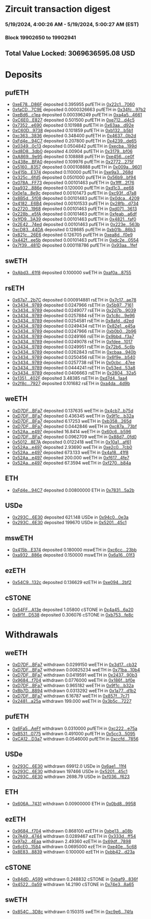 # Zircuit transaction digest
### 5/19/2024, 4:00:26 AM - 5/19/2024, 5:00:27 AM (EST)
### Block 19902650 to 19902941

## Total Value Locked: 3069636595.08 USD

# Deposits
## pufETH
- [0xeE78...D86F](https://etherscan.io/address/0xeE785de7170d06841Ace1FDE48C3781934BBD86F) deposited 0.395955 pufETH in [0x22c1...7060](https://etherscan.io/tx/0xeE785de7170d06841Ace1FDE48C3781934BBD86F)
- [0xfaCD...7C9E](https://etherscan.io/address/0xfaCD94DC1202E537084Da6eaDfEdEf7059ae7C9E) deposited 0.0000326663 pufETH in [0x34fc...97b2](https://etherscan.io/tx/0xfaCD94DC1202E537084Da6eaDfEdEf7059ae7C9E)
- [0xeBd6...c1ea](https://etherscan.io/address/0xeBd6993d4729aDD3aF90a6C7f8212c4E1022c1ea) deposited 0.000396249 pufETH in [0xa4a5...4661](https://etherscan.io/tx/0xeBd6993d4729aDD3aF90a6C7f8212c4E1022c1ea)
- [0xC6E0...E827](https://etherscan.io/address/0xC6E05fE64E15948E775344D33Fa29048D95bE827) deposited 0.501500 pufETH in [0xe712...d4c5](https://etherscan.io/tx/0xC6E05fE64E15948E775344D33Fa29048D95bE827)
- [0x7352...e690](https://etherscan.io/address/0x7352f759B87A2ddcC7FF393Dd978B6f38e52e690) deposited 0.101988 pufETH in [0x63aa...d92e](https://etherscan.io/tx/0x7352f759B87A2ddcC7FF393Dd978B6f38e52e690)
- [0xC60D...9738](https://etherscan.io/address/0xC60D155B6f80D91a01CDFEbe3555662692359738) deposited 0.101859 pufETH in [0xb132...b5b1](https://etherscan.io/tx/0xC60D155B6f80D91a01CDFEbe3555662692359738)
- [0xc363...3836](https://etherscan.io/address/0xc363C5e9210Cbc5A6F7bc020095A12dB31d83836) deposited 0.348400 pufETH in [0x4637...0b2d](https://etherscan.io/tx/0xc363C5e9210Cbc5A6F7bc020095A12dB31d83836)
- [0xFd4e...94C7](https://etherscan.io/address/0xFd4e7c58E977E84B8b78cD26790dBD03B8E394C7) deposited 0.207800 pufETH in [0x4239...de65](https://etherscan.io/tx/0xFd4e7c58E977E84B8b78cD26790dBD03B8E394C7)
- [0x0349...0c13](https://etherscan.io/address/0x034956Ae53E82fd8F9e99ae7EF68be451bf90c13) deposited 0.0504842 pufETH in [0xecba...199d](https://etherscan.io/tx/0x034956Ae53E82fd8F9e99ae7EF68be451bf90c13)
- [0xd8D8...3db0](https://etherscan.io/address/0xd8D8b5769d7e305B47Ac5Eb0E9A22c99315C3db0) deposited 4.00904 pufETH in [0x3179...bf06](https://etherscan.io/tx/0xd8D8b5769d7e305B47Ac5Eb0E9A22c99315C3db0)
- [0xA869...9e95](https://etherscan.io/address/0xA8697388f1c864dFAC2eC942053fbdB5C0819e95) deposited 0.108888 pufETH in [0xe456...ce0f](https://etherscan.io/tx/0xA8697388f1c864dFAC2eC942053fbdB5C0819e95)
- [0x438e...BFA0](https://etherscan.io/address/0x438ef5396037007c5eF6e823524162a869D8BFA0) deposited 0.109976 pufETH in [0x2772...275f](https://etherscan.io/tx/0x438ef5396037007c5eF6e823524162a869D8BFA0)
- [0x5160...8357](https://etherscan.io/address/0x51605fefb1Ee86B5242b6D00A37fB04a90DD8357) deposited 0.000108888 pufETH in [0x009a...9601](https://etherscan.io/tx/0x51605fefb1Ee86B5242b6D00A37fB04a90DD8357)
- [0x415b...E374](https://etherscan.io/address/0x415b96c3ac7EEfcFe1c50CdE9f903d31Fa3AE374) deposited 0.110000 pufETH in [0xe9a3...268d](https://etherscan.io/tx/0x415b96c3ac7EEfcFe1c50CdE9f903d31Fa3AE374)
- [0x325c...6fd5](https://etherscan.io/address/0x325c247f3A05A8d9d652aC4AE0D4299DE0d86fd5) deposited 0.0501000 pufETH in [0x56b9...bf94](https://etherscan.io/tx/0x325c247f3A05A8d9d652aC4AE0D4299DE0d86fd5)
- [0x078A...FF73](https://etherscan.io/address/0x078A0B6D78D6Fa119655Fe6a1b7c02Fc9dC7FF73) deposited 0.00101463 pufETH in [0x1fff...2f76](https://etherscan.io/tx/0x078A0B6D78D6Fa119655Fe6a1b7c02Fc9dC7FF73)
- [0xa932...886e](https://etherscan.io/address/0xa932D7340183BAe6952eE0EEfeffb3cCc8c0886e) deposited 0.120000 pufETH in [0xd1c3...ee68](https://etherscan.io/tx/0xa932D7340183BAe6952eE0EEfeffb3cCc8c0886e)
- [0x0e1a...8e9c](https://etherscan.io/address/0x0e1ad80810F133B6608dF93De34060044cE88e9c) deposited 0.00101473 pufETH in [0xc93f...d7a8](https://etherscan.io/tx/0x0e1ad80810F133B6608dF93De34060044cE88e9c)
- [0x8B5d...5f08](https://etherscan.io/address/0x8B5d6DD501d5899DE869eB875b04DC76e7FD5f08) deposited 0.00101483 pufETH in [0x0dca...4209](https://etherscan.io/tx/0x8B5d6DD501d5899DE869eB875b04DC76e7FD5f08)
- [0x4182...E6B4](https://etherscan.io/address/0x4182035e9ad2546D1F5960AEC93C2c852227E6B4) deposited 0.00101533 pufETH in [0x28fb...d734](https://etherscan.io/tx/0x4182035e9ad2546D1F5960AEC93C2c852227E6B4)
- [0x2720...1968](https://etherscan.io/address/0x272034Ff890C1cdD59606aFC50798459694e1968) deposited 0.00101463 pufETH in [0xd071...3613](https://etherscan.io/tx/0x272034Ff890C1cdD59606aFC50798459694e1968)
- [0x228b...e5fA](https://etherscan.io/address/0x228b1E6E41189F3a66A8E4e088D3bbA9AB5de5fA) deposited 0.00101463 pufETH in [0xfeab...a6df](https://etherscan.io/tx/0x228b1E6E41189F3a66A8E4e088D3bbA9AB5de5fA)
- [0x1fD9...3A39](https://etherscan.io/address/0x1fD9053c40351E83AEd0D7B1FD7ef3d5CCF13A39) deposited 0.00101463 pufETH in [0x4821...faf0](https://etherscan.io/tx/0x1fD9053c40351E83AEd0D7B1FD7ef3d5CCF13A39)
- [0x2E42...74ed](https://etherscan.io/address/0x2E424C44266713c829b76f34171660B98E8f74ed) deposited 0.00101463 pufETH in [0x223e...563b](https://etherscan.io/tx/0x2E424C44266713c829b76f34171660B98E8f74ed)
- [0xcD83...44DA](https://etherscan.io/address/0xcD8357F4BaEb7ABC37F3f6a9C5D87Dc0395044DA) deposited 0.128685 pufETH in [0xb01b...86b3](https://etherscan.io/tx/0xcD8357F4BaEb7ABC37F3f6a9C5D87Dc0395044DA)
- [0x821c...26E6](https://etherscan.io/address/0x821c10Ac9A29D667bb3e64325a4496b562e626E6) deposited 0.126705 pufETH in [0xea8d...f0e9](https://etherscan.io/tx/0x821c10Ac9A29D667bb3e64325a4496b562e626E6)
- [0x442f...ee5b](https://etherscan.io/address/0x442f7980DbF32CaE7C8E5bF11Af0F252F5bBee5b) deposited 0.00101463 pufETH in [0xdc2e...0554](https://etherscan.io/tx/0x442f7980DbF32CaE7C8E5bF11Af0F252F5bBee5b)
- [0x7f39...481D](https://etherscan.io/address/0x7f398b29B8A85e43381fE1Fd8E9B89778CBF481D) deposited 0.000118786 pufETH in [0x93aa...1fef](https://etherscan.io/tx/0x7f398b29B8A85e43381fE1Fd8E9B89778CBF481D)
## swETH
- [0xAbd3...61f8](https://etherscan.io/address/0xAbd3C7408d5A30C2d04f51C564b0879f09E561f8) deposited 0.100000 swETH in [0xaf0a...8755](https://etherscan.io/tx/0xAbd3C7408d5A30C2d04f51C564b0879f09E561f8)
## rsETH
- [0x67a7...2b7C](https://etherscan.io/address/0x67a753ba87A78ab82d7487b6564c537d14332b7C) deposited 0.000914881 rsETH in [0x7c17...ae78](https://etherscan.io/tx/0x67a753ba87A78ab82d7487b6564c537d14332b7C)
- [0x3434...9789](https://etherscan.io/address/0x34349c5569e7B846c3558961552D2202760A9789) deposited 0.0247966 rsETH in [0x5b97...7161](https://etherscan.io/tx/0x34349c5569e7B846c3558961552D2202760A9789)
- [0x3434...9789](https://etherscan.io/address/0x34349c5569e7B846c3558961552D2202760A9789) deposited 0.0249077 rsETH in [0x2d7b...9039](https://etherscan.io/tx/0x34349c5569e7B846c3558961552D2202760A9789)
- [0x3434...9789](https://etherscan.io/address/0x34349c5569e7B846c3558961552D2202760A9789) deposited 0.0257884 rsETH in [0x1c8c...9e96](https://etherscan.io/tx/0x34349c5569e7B846c3558961552D2202760A9789)
- [0x3434...9789](https://etherscan.io/address/0x34349c5569e7B846c3558961552D2202760A9789) deposited 0.0254581 rsETH in [0x8afd...d2ed](https://etherscan.io/tx/0x34349c5569e7B846c3558961552D2202760A9789)
- [0x3434...9789](https://etherscan.io/address/0x34349c5569e7B846c3558961552D2202760A9789) deposited 0.0249434 rsETH in [0x82e1...e45a](https://etherscan.io/tx/0x34349c5569e7B846c3558961552D2202760A9789)
- [0x3434...9789](https://etherscan.io/address/0x34349c5569e7B846c3558961552D2202760A9789) deposited 0.0247966 rsETH in [0xb0b0...2b96](https://etherscan.io/tx/0x34349c5569e7B846c3558961552D2202760A9789)
- [0x3434...9789](https://etherscan.io/address/0x34349c5569e7B846c3558961552D2202760A9789) deposited 0.0249166 rsETH in [0x9bbd...f3a7](https://etherscan.io/tx/0x34349c5569e7B846c3558961552D2202760A9789)
- [0x3434...9789](https://etherscan.io/address/0x34349c5569e7B846c3558961552D2202760A9789) deposited 0.0249078 rsETH in [0xfdee...1017](https://etherscan.io/tx/0x34349c5569e7B846c3558961552D2202760A9789)
- [0x3434...9789](https://etherscan.io/address/0x34349c5569e7B846c3558961552D2202760A9789) deposited 0.0249951 rsETH in [0x72b6...5c6b](https://etherscan.io/tx/0x34349c5569e7B846c3558961552D2202760A9789)
- [0x3434...9789](https://etherscan.io/address/0x34349c5569e7B846c3558961552D2202760A9789) deposited 0.0262843 rsETH in [0xcbaa...940b](https://etherscan.io/tx/0x34349c5569e7B846c3558961552D2202760A9789)
- [0x3434...9789](https://etherscan.io/address/0x34349c5569e7B846c3558961552D2202760A9789) deposited 0.0250456 rsETH in [0x6f9e...b540](https://etherscan.io/tx/0x34349c5569e7B846c3558961552D2202760A9789)
- [0x3434...9789](https://etherscan.io/address/0x34349c5569e7B846c3558961552D2202760A9789) deposited 0.0257738 rsETH in [0x0cbc...47ee](https://etherscan.io/tx/0x34349c5569e7B846c3558961552D2202760A9789)
- [0x3434...9789](https://etherscan.io/address/0x34349c5569e7B846c3558961552D2202760A9789) deposited 0.0444241 rsETH in [0x53ed...53a8](https://etherscan.io/tx/0x34349c5569e7B846c3558961552D2202760A9789)
- [0x3434...9789](https://etherscan.io/address/0x34349c5569e7B846c3558961552D2202760A9789) deposited 0.0406663 rsETH in [0x2804...32a5](https://etherscan.io/tx/0x34349c5569e7B846c3558961552D2202760A9789)
- [0x1351...402F](https://etherscan.io/address/0x135134E25095c40a3116ce5277e20fA0a94c402F) deposited 3.48385 rsETH in [0xd7d4...1aa4](https://etherscan.io/tx/0x135134E25095c40a3116ce5277e20fA0a94c402F)
- [0x2f8c...7927](https://etherscan.io/address/0x2f8c7f13F090dA2b1A98938a6fbC5B2073587927) deposited 0.101682 rsETH in [0xa4da...4d9b](https://etherscan.io/tx/0x2f8c7f13F090dA2b1A98938a6fbC5B2073587927)
## weETH
- [0xD7DF...BFa7](https://etherscan.io/address/0xD7DF7E085214743530afF339aFC420c7c720BFa7) deposited 0.137635 weETH in [0x4cb7...b75d](https://etherscan.io/tx/0xD7DF7E085214743530afF339aFC420c7c720BFa7)
- [0xD7DF...BFa7](https://etherscan.io/address/0xD7DF7E085214743530afF339aFC420c7c720BFa7) deposited 0.436345 weETH in [0x9f1c...b32a](https://etherscan.io/tx/0xD7DF7E085214743530afF339aFC420c7c720BFa7)
- [0xD7DF...BFa7](https://etherscan.io/address/0xD7DF7E085214743530afF339aFC420c7c720BFa7) deposited 6.17253 weETH in [0xb358...265d](https://etherscan.io/tx/0xD7DF7E085214743530afF339aFC420c7c720BFa7)
- [0xD7DF...BFa7](https://etherscan.io/address/0xD7DF7E085214743530afF339aFC420c7c720BFa7) deposited 0.0442846 weETH in [0xc87a...73bf](https://etherscan.io/tx/0xD7DF7E085214743530afF339aFC420c7c720BFa7)
- [0x52Aa...e497](https://etherscan.io/address/0x52Aa899454998Be5b000Ad077a46Bbe360F4e497) deposited 16.8414 weETH in [0x60c6...b596](https://etherscan.io/tx/0x52Aa899454998Be5b000Ad077a46Bbe360F4e497)
- [0xD7DF...BFa7](https://etherscan.io/address/0xD7DF7E085214743530afF339aFC420c7c720BFa7) deposited 0.0962709 weETH in [0x88d7...0fd0](https://etherscan.io/tx/0xD7DF7E085214743530afF339aFC420c7c720BFa7)
- [0x5012...8E7A](https://etherscan.io/address/0x501284716fe3a3D2e3d60AF7334d5de670Db8E7A) deposited 0.0122418 weETH in [0x10a1...af61](https://etherscan.io/tx/0x501284716fe3a3D2e3d60AF7334d5de670Db8E7A)
- [0x52Aa...e497](https://etherscan.io/address/0x52Aa899454998Be5b000Ad077a46Bbe360F4e497) deposited 2.93690 weETH in [0xe2c0...7cb0](https://etherscan.io/tx/0x52Aa899454998Be5b000Ad077a46Bbe360F4e497)
- [0x52Aa...e497](https://etherscan.io/address/0x52Aa899454998Be5b000Ad077a46Bbe360F4e497) deposited 673.133 weETH in [0x4a18...41f8](https://etherscan.io/tx/0x52Aa899454998Be5b000Ad077a46Bbe360F4e497)
- [0x52Aa...e497](https://etherscan.io/address/0x52Aa899454998Be5b000Ad077a46Bbe360F4e497) deposited 200.000 weETH in [0xf617...4fe7](https://etherscan.io/tx/0x52Aa899454998Be5b000Ad077a46Bbe360F4e497)
- [0x52Aa...e497](https://etherscan.io/address/0x52Aa899454998Be5b000Ad077a46Bbe360F4e497) deposited 67.3594 weETH in [0xf270...b84a](https://etherscan.io/tx/0x52Aa899454998Be5b000Ad077a46Bbe360F4e497)
## ETH
- [0xFd4e...94C7](https://etherscan.io/address/0xFd4e7c58E977E84B8b78cD26790dBD03B8E394C7) deposited 0.00800000 ETH in [0x7831...5a2b](https://etherscan.io/tx/0xFd4e7c58E977E84B8b78cD26790dBD03B8E394C7)
## USDe
- [0x293C...6E30](https://etherscan.io/address/0x293C6937D8D82e05B01335F7B33FBA0c8e256E30) deposited 621.148 USDe in [0x94c0...0e3a](https://etherscan.io/tx/0x293C6937D8D82e05B01335F7B33FBA0c8e256E30)
- [0x293C...6E30](https://etherscan.io/address/0x293C6937D8D82e05B01335F7B33FBA0c8e256E30) deposited 199670 USDe in [0x5201...45c1](https://etherscan.io/tx/0x293C6937D8D82e05B01335F7B33FBA0c8e256E30)
## mswETH
- [0x415b...E374](https://etherscan.io/address/0x415b96c3ac7EEfcFe1c50CdE9f903d31Fa3AE374) deposited 0.180000 mswETH in [0xc6cc...23bb](https://etherscan.io/tx/0x415b96c3ac7EEfcFe1c50CdE9f903d31Fa3AE374)
- [0xa932...886e](https://etherscan.io/address/0xa932D7340183BAe6952eE0EEfeffb3cCc8c0886e) deposited 0.150000 mswETH in [0x6a16...01f3](https://etherscan.io/tx/0xa932D7340183BAe6952eE0EEfeffb3cCc8c0886e)
## ezETH
- [0x54C9...132c](https://etherscan.io/address/0x54C9A0475df5D7562c5efE4dC64f6490161a132c) deposited 0.136629 ezETH in [0xe094...2bf2](https://etherscan.io/tx/0x54C9A0475df5D7562c5efE4dC64f6490161a132c)
## cSTONE
- [0x54FF...A13e](https://etherscan.io/address/0x54FFD852dFE2089EB1A2deab98b77CcBC93cA13e) deposited 1.05800 cSTONE in [0x4a45...6a20](https://etherscan.io/tx/0x54FFD852dFE2089EB1A2deab98b77CcBC93cA13e)
- [0x8f1f...D538](https://etherscan.io/address/0x8f1f8Bd6b499387c3C50642D082C0922A055D538) deposited 0.306076 cSTONE in [0xb753...fe8c](https://etherscan.io/tx/0x8f1f8Bd6b499387c3C50642D082C0922A055D538)
# Withdrawals
## weETH
- [0xD7DF...BFa7](https://etherscan.io/address/0xD7DF7E085214743530afF339aFC420c7c720BFa7) withdrawn 0.0299150 weETH in [0x3d17...cb32](https://etherscan.io/tx/0xD7DF7E085214743530afF339aFC420c7c720BFa7)
- [0xD7DF...BFa7](https://etherscan.io/address/0xD7DF7E085214743530afF339aFC420c7c720BFa7) withdrawn 0.00825234 weETH in [0x71ba...10b4](https://etherscan.io/tx/0xD7DF7E085214743530afF339aFC420c7c720BFa7)
- [0xD7DF...BFa7](https://etherscan.io/address/0xD7DF7E085214743530afF339aFC420c7c720BFa7) withdrawn 0.0419591 weETH in [0x2437...90b3](https://etherscan.io/tx/0xD7DF7E085214743530afF339aFC420c7c720BFa7)
- [0x9684...f704](https://etherscan.io/address/0x9684A35Ac67AaA2a53d9E56bcadce1073392f704) withdrawn 0.0776000 weETH in [0x186f...bf0e](https://etherscan.io/tx/0x9684A35Ac67AaA2a53d9E56bcadce1073392f704)
- [0xD7DF...BFa7](https://etherscan.io/address/0xD7DF7E085214743530afF339aFC420c7c720BFa7) withdrawn 0.965182 weETH in [0x9f1c...b32a](https://etherscan.io/tx/0xD7DF7E085214743530afF339aFC420c7c720BFa7)
- [0xBb7D...8894](https://etherscan.io/address/0xBb7De756C9c57707db52333a0EE3065791Ec8894) withdrawn 0.0313292 weETH in [0x1a77...d1b2](https://etherscan.io/tx/0xBb7De756C9c57707db52333a0EE3065791Ec8894)
- [0xD7DF...BFa7](https://etherscan.io/address/0xD7DF7E085214743530afF339aFC420c7c720BFa7) withdrawn 6.16787 weETH in [0x857f...7c71](https://etherscan.io/tx/0xD7DF7E085214743530afF339aFC420c7c720BFa7)
- [0x2481...a25a](https://etherscan.io/address/0x248150954353FAd63239E5bba60e509181eFa25a) withdrawn 199.000 weETH in [0x3b5c...7227](https://etherscan.io/tx/0x248150954353FAd63239E5bba60e509181eFa25a)
## pufETH
- [0x6Fa5...AeFf](https://etherscan.io/address/0x6Fa5c03a415f4cdc8f927262Bc0539b67C25AeFf) withdrawn 0.0310000 pufETH in [0xc222...e75a](https://etherscan.io/tx/0x6Fa5c03a415f4cdc8f927262Bc0539b67C25AeFf)
- [0xB531...0775](https://etherscan.io/address/0xB5311B189Ea1EbdDf12ae6F14322cD048CA00775) withdrawn 0.491000 pufETH in [0x5cc3...5095](https://etherscan.io/tx/0xB5311B189Ea1EbdDf12ae6F14322cD048CA00775)
- [0xCA12...D3a7](https://etherscan.io/address/0xCA12c6d6B03956431bDB74761445DEceD884D3a7) withdrawn 0.0546000 pufETH in [0xccfd...7856](https://etherscan.io/tx/0xCA12c6d6B03956431bDB74761445DEceD884D3a7)
## USDe
- [0x293C...6E30](https://etherscan.io/address/0x293C6937D8D82e05B01335F7B33FBA0c8e256E30) withdrawn 69912.0 USDe in [0x6ae1...11f4](https://etherscan.io/tx/0x293C6937D8D82e05B01335F7B33FBA0c8e256E30)
- [0x293C...6E30](https://etherscan.io/address/0x293C6937D8D82e05B01335F7B33FBA0c8e256E30) withdrawn 197466 USDe in [0x5201...45c1](https://etherscan.io/tx/0x293C6937D8D82e05B01335F7B33FBA0c8e256E30)
- [0x293C...6E30](https://etherscan.io/address/0x293C6937D8D82e05B01335F7B33FBA0c8e256E30) withdrawn 2698.79 USDe in [0xf036...f623](https://etherscan.io/tx/0x293C6937D8D82e05B01335F7B33FBA0c8e256E30)
## ETH
- [0x606A...7431](https://etherscan.io/address/0x606A2954978441c1bCBCea4688A27eFA83BC7431) withdrawn 0.00900000 ETH in [0x0bd8...9958](https://etherscan.io/tx/0x606A2954978441c1bCBCea4688A27eFA83BC7431)
## ezETH
- [0x9684...f704](https://etherscan.io/address/0x9684A35Ac67AaA2a53d9E56bcadce1073392f704) withdrawn 0.868100 ezETH in [0xbe13...a08b](https://etherscan.io/tx/0x9684A35Ac67AaA2a53d9E56bcadce1073392f704)
- [0x7A49...4744](https://etherscan.io/address/0x7A493Be5c2ce014cD049Bf178a1ac0Db1B434744) withdrawn 0.0289467 ezETH in [0x333d...ff54](https://etherscan.io/tx/0x7A493Be5c2ce014cD049Bf178a1ac0Db1B434744)
- [0x97a2...4Eaa](https://etherscan.io/address/0x97a2D8410bA5bdcCE1c192a2B3f4a66Bb95D4Eaa) withdrawn 2.49360 ezETH in [0x69df...7898](https://etherscan.io/tx/0x97a2D8410bA5bdcCE1c192a2B3f4a66Bb95D4Eaa)
- [0x6cE0...1584](https://etherscan.io/address/0x6cE0EB3e2db5c6632703F789A981BdcBEaB21584) withdrawn 0.0695000 ezETH in [0xe40e...5c68](https://etherscan.io/tx/0x6cE0EB3e2db5c6632703F789A981BdcBEaB21584)
- [0x8E83...8839](https://etherscan.io/address/0x8E833000f9caa68986C240B2eE8690cf654D8839) withdrawn 0.100000 ezETH in [0xbb42...d23a](https://etherscan.io/tx/0x8E833000f9caa68986C240B2eE8690cf654D8839)
## cSTONE
- [0x84dD...A599](https://etherscan.io/address/0x84dD6819dc7834DeBA22e1b4e0c1396C4E31A599) withdrawn 0.248832 cSTONE in [0xbaf9...836f](https://etherscan.io/tx/0x84dD6819dc7834DeBA22e1b4e0c1396C4E31A599)
- [0x4522...0a59](https://etherscan.io/address/0x4522a90c3914AB60B9cE6662F6d0a00764580a59) withdrawn 14.2190 cSTONE in [0x74e3...8a65](https://etherscan.io/tx/0x4522a90c3914AB60B9cE6662F6d0a00764580a59)
## swETH
- [0x854C...3D8c](https://etherscan.io/address/0x854C8ffdc5b73991D397626a6cFdFf9cF7A53D8c) withdrawn 0.150315 swETH in [0xc9e6...74fa](https://etherscan.io/tx/0x854C8ffdc5b73991D397626a6cFdFf9cF7A53D8c)
